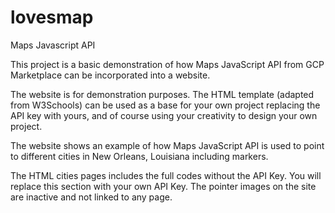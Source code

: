 # lovesmap
Maps Javascript API

This project is a basic demonstration of how Maps JavaScript API from GCP Marketplace can be incorporated into a website.

The website is for demonstration purposes. The HTML template (adapted from W3Schools) can be used as a base for your own project replacing the API key with yours, and of course using your creativity to design your own project.

The website shows an example of how Maps JavaScript API is used to point to different cities in New Orleans, Louisiana including markers.

The HTML cities pages includes the full codes without the API Key. You will replace this section with your own API Key. The pointer images on the site are inactive and not linked to any page. 

